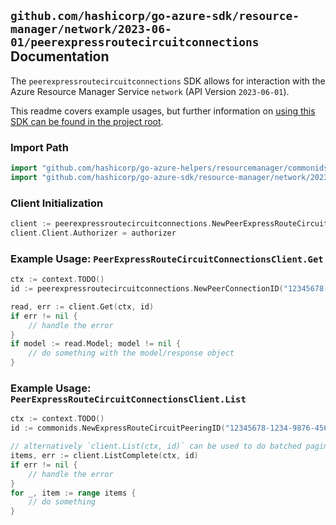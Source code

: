 
## `github.com/hashicorp/go-azure-sdk/resource-manager/network/2023-06-01/peerexpressroutecircuitconnections` Documentation

The `peerexpressroutecircuitconnections` SDK allows for interaction with the Azure Resource Manager Service `network` (API Version `2023-06-01`).

This readme covers example usages, but further information on [using this SDK can be found in the project root](https://github.com/hashicorp/go-azure-sdk/tree/main/docs).

### Import Path

```go
import "github.com/hashicorp/go-azure-helpers/resourcemanager/commonids"
import "github.com/hashicorp/go-azure-sdk/resource-manager/network/2023-06-01/peerexpressroutecircuitconnections"
```


### Client Initialization

```go
client := peerexpressroutecircuitconnections.NewPeerExpressRouteCircuitConnectionsClientWithBaseURI("https://management.azure.com")
client.Client.Authorizer = authorizer
```


### Example Usage: `PeerExpressRouteCircuitConnectionsClient.Get`

```go
ctx := context.TODO()
id := peerexpressroutecircuitconnections.NewPeerConnectionID("12345678-1234-9876-4563-123456789012", "example-resource-group", "expressRouteCircuitValue", "peeringValue", "peerConnectionValue")

read, err := client.Get(ctx, id)
if err != nil {
	// handle the error
}
if model := read.Model; model != nil {
	// do something with the model/response object
}
```


### Example Usage: `PeerExpressRouteCircuitConnectionsClient.List`

```go
ctx := context.TODO()
id := commonids.NewExpressRouteCircuitPeeringID("12345678-1234-9876-4563-123456789012", "example-resource-group", "expressRouteCircuitValue", "peeringValue")

// alternatively `client.List(ctx, id)` can be used to do batched pagination
items, err := client.ListComplete(ctx, id)
if err != nil {
	// handle the error
}
for _, item := range items {
	// do something
}
```
